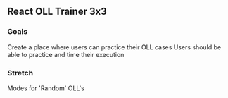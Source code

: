 ## React OLL Trainer 3x3

### Goals

Create a place where users can practice their OLL cases
Users should be able to practice and time their execution

### Stretch

Modes for 'Random' OLL's
